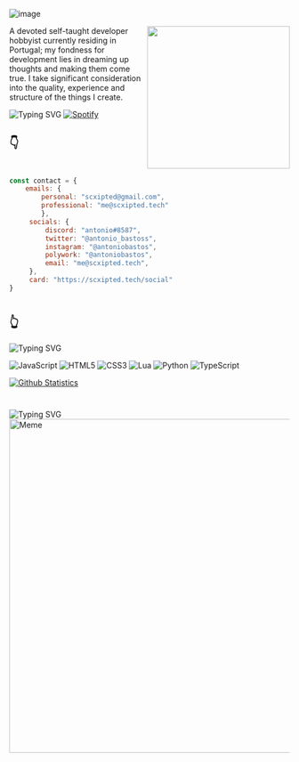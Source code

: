 ![image](https://user-images.githubusercontent.com/51927118/168916316-896fa9b9-6c79-4046-ab15-a1f933cb799b.png)

 
<a href="https://app.daily.dev/Scxipted" target="_blank">
    <img
      width="256"
      align="right"
      src="https://api.daily.dev/devcards/b8632a518c1143cfa11f02c6062804de.png?r=008"
    />
</a>
 
A devoted self-taught developer hobbyist currently residing in Portugal; my fondness for development lies in dreaming up thoughts and making them come true. I take significant consideration into the quality, experience and structure of the things I create. 
 
![Typing SVG](https://readme-typing-svg.herokuapp.com?font=Ubuntu&size=25&color=33B9E6&lines=Currently+vibin'+to%3A+)
[![Spotify](https://scxipted.vercel.app/api/spotify)](https://open.spotify.com/user/scxipted)

## 👇

#

```javascript
const contact = {
    emails: {
        personal: "scxipted@gmail.com",
        professional: "me@scxipted.tech"
        },
     socials: {
         discord: "antonio#8587",
         twitter: "@antonio_bastoss",
         instagram: "@antoniobastos",
         polywork: "@antoniobastos",
         email: "me@scxipted.tech",
     },
     card: "https://scxipted.tech/social"
}
```

#

## 👆
 
![Typing SVG](https://readme-typing-svg.herokuapp.com?font=Ubuntu&size=25&color=33B9E6&lines=Currently+specialising+in%3A)

![JavaScript](https://img.shields.io/badge/javascript-%23323330.svg?style=for-the-badge&logo=javascript&logoColor=%23F7DF1E) ![HTML5](https://img.shields.io/badge/html5-%23E34F26.svg?style=for-the-badge&logo=html5&logoColor=white) ![CSS3](https://img.shields.io/badge/css3-%231572B6.svg?style=for-the-badge&logo=css3&logoColor=white) ![Lua](https://img.shields.io/badge/lua-%232C2D72.svg?style=for-the-badge&logo=lua&logoColor=white) ![Python](https://img.shields.io/badge/python-3670A0?style=for-the-badge&logo=python&logoColor=ffdd54) ![TypeScript](https://img.shields.io/badge/typescript-%23007ACC.svg?style=for-the-badge&logo=typescript&logoColor=white)

[![Github Statistics](https://github-readme-stats.vercel.app/api?username=Scxipted)](https://github.com/Scxipted)

#

![Typing SVG](https://readme-typing-svg.herokuapp.com?font=Ubuntu&size=25&color=33B9E6&width=500&lines=Check+out+this+meme+while+you're+here%3A)
<img src='https://random-memer.herokuapp.com/' title="Meme" width="600" height="600">

